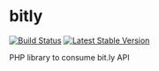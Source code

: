 # bitly

[![Build Status](https://travis-ci.org/gabrielkaputa/bitly.svg?branch=master)](https://travis-ci.org/gabrielkaputa/bitly)
[![Latest Stable Version](https://poser.pugx.org/gabrielkaputa/bitly/v/stable)](https://packagist.org/packages/gabrielkaputa/bitly)

PHP library to consume bit.ly API
